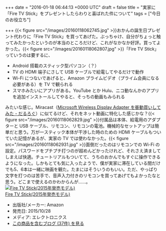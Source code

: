 
+++
date = "2016-01-18 06:44:13 +0000 UTC"
draft = false
title = "実家に「Fire TV Stick」をプレゼントしたらわりと喜ばれた件について"
tags = ["今日のお役立ち"]

+++
{{< figure src="/images/20160118062745.jpg"  >}}おかんの誕生日プレゼント代わりに「Fire TV Stick」を買ってあげた。ぶっちゃけ、自分がちょっと触ってみたかったというのが本当のところだけど、これがなかなか好評。買ってよかった。{{< figure src="/images/20160118062807.jpg"  >}}「Fire TV Stick」っていうのは要するに、

<ul>
<li>Android 搭載のスティック型パソコン（？）</li>
<li>TV の HDMI 端子にさして USB ケーブルで給電してやるだけで動作</li>
<li>Wi-Fi につないであげると、Amazon プライムビデオ（プライム会員になる必要がある）を TV で観られる</li>
<li>スマホみたいにアプリがある。YouTube とか Hulu、ニコ動なんかのアプリを追加インストールしてやると、そっちの動画もみられる</li>
</ul>みたいな感じ。Miracast（<a href="https://blog.daruyanagi.jp/entry/2015/07/24/012852">Microsoft Wireless Display Adapter を衝動買いしてみた - だるろぐ</a>）に似てるけど、それをネット動画に特化した感じかな？{{< figure src="/images/20160118062829.jpg"  >}}付属品は本体、給電用のアダプターと USB ケーブル、リモコン、リモコンの電池。機械的なセットアップは簡単だと思う。万が一スティック本体が干渉した時のための HDMI ケーブルもついていた記憶があるが、実家の TV では使わなかった。{{< figure src="/images/20160118062931.jpg"  >}}面倒だったのはリモコンでの Wi-Fi の設定。パスワードをプチプチ打つのが超めんどかったけれど、それさえ済ましてしまえば快適。チュートリアルもついてて、うちのおかんでもすぐに操作できるようになった。しかもとても気に入ったようで、僕が実家に滞在している間だけでも5、6本は一緒に映画を観た。たまにはそういうのもいい。ただ、やっぱり文字を打つのは苦手で、音声入力付きのリモコンを買ってあげてもよかったなと思う。どこまで使えるのかわからんが……。<div class="hatena-asin-detail"><a href="http://www.amazon.co.jp/exec/obidos/ASIN/B00ZVNYLS8/bestylesnet-22/"><img src="https://images-fe.ssl-images-amazon.com/images/I/410awytekzL._SL160_.jpg" class="hatena-asin-detail-image" alt="Fire TV Stick(2015年発売モデル)" title="Fire TV Stick(2015年発売モデル)"/></a><div class="hatena-asin-detail-info"><a href="http://www.amazon.co.jp/exec/obidos/ASIN/B00ZVNYLS8/bestylesnet-22/">Fire TV Stick(2015年発売モデル)</a><ul><li><span class="hatena-asin-detail-label">出版社/メーカー:</span> Amazon</li><li><span class="hatena-asin-detail-label">発売日:</span> 2015/10/28</li><li><span class="hatena-asin-detail-label">メディア:</span> エレクトロニクス</li><li><a href="http://d.hatena.ne.jp/asin/B00ZVNYLS8/bestylesnet-22" target="_blank">この商品を含むブログ (37件) を見る</a></li></ul></div><div class="hatena-asin-detail-foot"></div></div>


